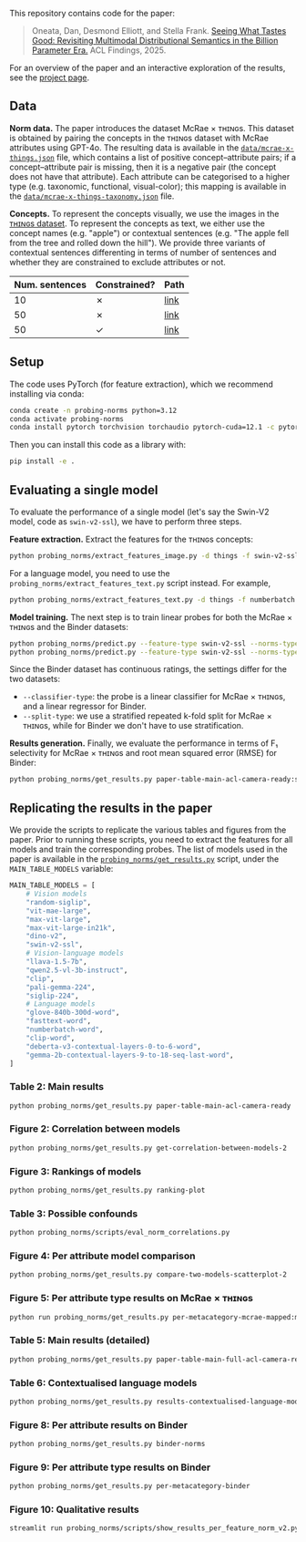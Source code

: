 This repository contains code for the paper:

> Oneata, Dan, Desmond Elliott, and Stella Frank.
> [Seeing What Tastes Good: Revisiting Multimodal Distributional Semantics in the Billion Parameter Era.](https://arxiv.org/abs/2506.03994)
> ACL Findings, 2025.

For an overview of the paper and an interactive exploration of the results, see the [project page](https://danoneata.github.io/seeing-what-tastes-good).

## Data

**Norm data.**
The paper introduces the dataset McRae × ᴛʜɪɴɢs.
This dataset is obtained by pairing the concepts in the ᴛʜɪɴɢs dataset with McRae attributes using GPT-4o.
The resulting data is available in the [`data/mcrae-x-things.json`](data/mcrae-x-things.json) file, which contains a list of positive concept–attribute pairs;
if a concept–attribute pair is missing, then it is a negative pair (the concept does not have that attribute).
Each attribute can be categorised to a higher type (e.g. taxonomic, functional, visual-color);
this mapping is available in the [`data/mcrae-x-things-taxonomy.json`](data/mcrae-x-things-taxonomy.json) file.

**Concepts.**
To represent the concepts visually, we use the images in the [ᴛʜɪɴɢs dataset](https://osf.io/jum2f/).
To represent the concepts as text, we either use the concept names (e.g. "apple") or contextual sentences (e.g. "The apple fell from the tree and rolled down the hill").
We provide three variants of contextual sentences differenting in terms of number of sentences and whether they are constrained to exclude attributes or not.

| Num. sentences | Constrained? | Path |
| --- | --- | --- |
| 10 | ✗ | [link](data/things/gpt4o_concept_context_sentences_v2.jsonl) |
| 50 | ✗ | [link](data/things/gpt4o_50_concept_context_sentences_v2.jsonl) |
| 50 | ✓ | [link](data/things/gpt4o_50_constrained_concept_context_sentences_v2.jsonl) |

## Setup

The code uses PyTorch (for feature extraction), which we recommend installing via conda:

```bash
conda create -n probing-norms python=3.12
conda activate probing-norms
conda install pytorch torchvision torchaudio pytorch-cuda=12.1 -c pytorch -c nvidia
```

Then you can install this code as a library with:

```bash
pip install -e .
```

## Evaluating a single model

To evaluate the performance of a single model (let's say the Swin-V2 model, code as `swin-v2-ssl`), we have to perform three steps.

**Feature extraction.**
Extract the features for the ᴛʜɪɴɢs concepts:
```bash
python probing_norms/extract_features_image.py -d things -f swin-v2-ssl
```
For a language model, you need to use the `probing_norms/extract_features_text.py` script instead. For example,
```bash
python probing_norms/extract_features_text.py -d things -f numberbatch -m word
```

**Model training.**
The next step is to train linear probes for both the McRae × ᴛʜɪɴɢs and the Binder datasets:
```bash
python probing_norms/predict.py --feature-type swin-v2-ssl --norms-type mcrae-x-things --split-type repeated-k-fold --embeddings-level concept --classifier-type linear-probe
python probing_norms/predict.py --feature-type swin-v2-ssl --norms-type binder-dense --split-type repeated-k-fold-simple --embeddings-level concept --classifier-type linear-regression
```
Since the Binder dataset has continuous ratings, the settings differ for the two datasets:
- `--classifier-type`: the probe is a linear classifier for McRae × ᴛʜɪɴɢs, and a linear regressor for Binder.
- `--split-type`: we use a stratified repeated k-fold split for McRae × ᴛʜɪɴɢs, while for Binder we don't have to use stratification.

**Results generation.**
Finally, we evaluate the performance in terms of F₁ selectivity for McRae × ᴛʜɪɴɢs and root mean squared error (RMSE) for Binder:
```bash
python probing_norms/get_results.py paper-table-main-acl-camera-ready:swin-v2-ssl
```

## Replicating the results in the paper

We provide the scripts to replicate the various tables and figures from the paper.
Prior to running these scripts, you need to extract the features for all models and train the corresponding probes.
The list of models used in the paper is available in the [`probing_norms/get_results.py`](probing_norms/get_results.py) script, under the `MAIN_TABLE_MODELS` variable:

```python
MAIN_TABLE_MODELS = [
    # Vision models
    "random-siglip",
    "vit-mae-large",
    "max-vit-large",
    "max-vit-large-in21k",
    "dino-v2",
    "swin-v2-ssl",
    # Vision-language models
    "llava-1.5-7b",
    "qwen2.5-vl-3b-instruct",
    "clip",
    "pali-gemma-224",
    "siglip-224",
    # Language models
    "glove-840b-300d-word",
    "fasttext-word",
    "numberbatch-word",
    "clip-word",
    "deberta-v3-contextual-layers-0-to-6-word",
    "gemma-2b-contextual-layers-9-to-18-seq-last-word",
]
```

### Table 2: Main results

```bash
python probing_norms/get_results.py paper-table-main-acl-camera-ready
```

### Figure 2: Correlation between models

```bash
python probing_norms/get_results.py get-correlation-between-models-2
```

### Figure 3: Rankings of models

```bash
python probing_norms/get_results.py ranking-plot
```

### Table 3: Possible confounds

```bash
python probing_norms/scripts/eval_norm_correlations.py
```

### Figure 4: Per attribute model comparison

```bash
python probing_norms/get_results.py compare-two-models-scatterplot-2
```

### Figure 5: Per attribute type results on McRae × ᴛʜɪɴɢs

```bash
python run probing_norms/get_results.py per-metacategory-mcrae-mapped:mcrae-x-things
```

### Table 5: Main results (detailed)

```bash
python probing_norms/get_results.py paper-table-main-full-acl-camera-ready
```

### Table 6: Contextualised language models

```bash
python probing_norms/get_results.py results-contextualised-language-models
```

### Figure 8: Per attribute results on Binder

```bash
python probing_norms/get_results.py binder-norms
```

### Figure 9: Per attribute type results on Binder

```bash
python probing_norms/get_results.py per-metacategory-binder
```

### Figure 10: Qualitative results

```bash
streamlit run probing_norms/scripts/show_results_per_feature_norm_v2.py
```